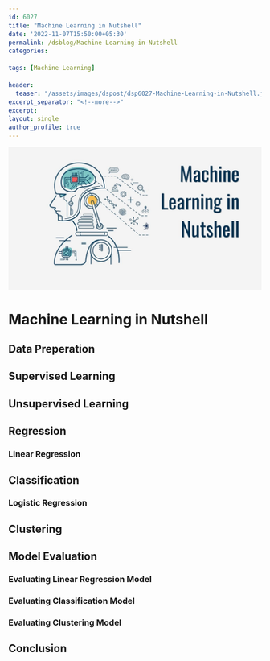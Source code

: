 ```yaml
---
id: 6027 
title: "Machine Learning in Nutshell"
date: '2022-11-07T15:50:00+05:30'
permalink: /dsblog/Machine-Learning-in-Nutshell
categories:

tags: [Machine Learning]

header:
  teaser: "/assets/images/dspost/dsp6027-Machine-Learning-in-Nutshell.jpg"
excerpt_separator: "<!--more-->"
excerpt:
layout: single
author_profile: true
---
```


![Machine Learning in Nutshell](/assets/images/dspost/dsp6027-Machine-Learning-in-Nutshell.jpg)

# Machine Learning in Nutshell

## Data Preperation 

## Supervised Learning 

## Unsupervised Learning 

## Regression 

### Linear Regression

## Classification 

### Logistic Regression 

## Clustering 

## Model Evaluation

### Evaluating Linear Regression Model 

### Evaluating Classification Model 

### Evaluating Clustering Model 

## Conclusion